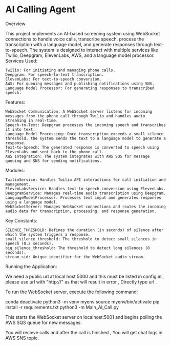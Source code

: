 # AI Calling Agent

Overview

This project implements an AI-based screening system using WebSocket connections to handle voice calls, transcribe speech, process the transcription with a language model, and generate responses through text-to-speech. The system is designed to interact with multiple services like Twilio, Deepgram, ElevenLabs, AWS, and a language model processor.
Services Used:

    Twilio: For initiating and managing phone calls.
    Deepgram: For speech-to-text transcription.
    ElevenLabs: For text-to-speech conversion.
    AWS: For queuing messages and publishing notifications using SNS.
    Language Model Processor: For generating responses to transcribed speech.

Features:

    WebSocket Communication: A WebSocket server listens for incoming messages from the phone call through Twilio and handles audio streaming in real-time.
    Speech-to-Text: Deepgram processes the incoming speech and transcribes it into text.
    Language Model Processing: Once transcription exceeds a small silence threshold, the system sends the text to a language model to generate a response.
    Text-to-Speech: The generated response is converted to speech using ElevenLabs and sent back to the phone call.
    AWS Integration: The system integrates with AWS SQS for message queuing and SNS for sending notifications.

Modules:

    TwilioService: Handles Twilio API interactions for call initiation and management.
    ElevenLabsService: Handles text-to-speech conversion using ElevenLabs.
    DeepgramService: Manages real-time audio transcription using Deepgram.
    LanguageModelProcessor: Processes text input and generates responses using a language model.
    WebSocketServer: Manages WebSocket connections and routes the incoming audio data for transcription, processing, and response generation.

Key Constants:

    SILENCE_THRESHOLD: Defines the duration (in seconds) of silence after which the system triggers a response.
    small_silence_threshold: The threshold to detect small silences in speech (0.2 seconds).
    big_silence_threshold: The threshold to detect long silences (8 seconds).
    stream_sid: Unique identifier for the WebSocket audio stream.

Running the Application:

We need a public url at local host 5000 and this must be listed in config.ini, please use url with "http://" as that will result in error , Directly type url .

To run the WebSocket server, execute the following command:

conda deactivate
python3 -m venv myenv
source myenv/bin/activate
pip install -r requirements.txt
python3 -m Main_AI_Call.py

This starts the WebSocket server on localhost:5001 and begins polling the AWS SQS queue for new messages.

You will recieve calls and after the call is finished , You will get chat logs in AWS SNS topic.
